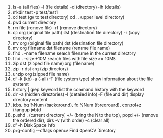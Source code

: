 


1. ls -a (all files) -l (file details) -d (directory) -lh (details)
2. mkdir test -p test/test1
3. cd test (go to test directory) cd .. (upper level directory)
4. pwd current directory
5. rm file (remove file) -rf (remove directory)
6. cp org (original file path) dst (destination file directory) -r (copy directory)
7. mv org (original file path) dst (destination file directory)
8. mv org filename dst filename (rename file name)
9. find . -name filename search filename in the current directory
10. find . -size +10M search files with file size >= 10MB
11. zip dst (zipped file name) org (file name)
12. zip -r dst org (zip directory) 
13. unzip org (zipped file name)
14. df -k (kb) -a (-all) -T (file system type) show information about the file systemt
15. history | grep keyword list the command history with the keyword
16. dir -a (hidden directories) -l (detailed info) -F (file and dir) display directory content
17. jobs, bg %Num (background), fg %Num (foreground), control+z (hangup job)d
18. pushd . (current directory) +/- (bring the N to the top), popd +/- (remove the ordered dir), dirs -v (with order) -c (clear all)
19. df -h Disk Space Info
20. pkg-config --cflags opencv Find OpenCV Directory 
